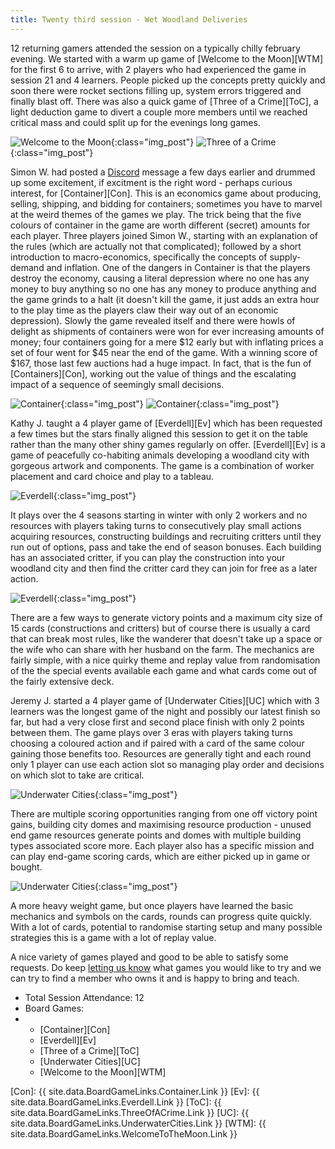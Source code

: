 ```yaml
---
title: Twenty third session - Wet Woodland Deliveries
---
```


12 returning gamers attended the session on a typically chilly february evening. We started with a warm up game of [Welcome to the Moon][WTM] for the first 6 to arrive, with 2 players who had experienced the game in session 21 and 4 learners. People picked up the concepts pretty quickly and soon there were rocket sections filling up, system errors triggered and finally blast off. There was also a quick game of [Three of a Crime][ToC], a light deduction game to divert a couple more members until we reached critical mass and could split up for the evenings long games.

![Welcome to the Moon](/images/posts/2022_02_08/WelcomeMoon01.jpg "Welcome to the Moon"){:class="img_post"}
![Three of a Crime](/images/posts/2022_02_08/ThreeCrime01.jpg "Three of a Crime"){:class="img_post"}

Simon W. had posted a [Discord][Contact] message a few days earlier and drummed up some excitement, if excitment is the right word - perhaps curious interest, for [Container][Con]. This is an economics game about producing, selling, shipping, and bidding for containers; sometimes you have to marvel at the weird themes of the games we play. The trick being that the five colours of container in the game are worth different (secret) amounts for each player. Three players joined Simon W., starting with an explanation of the rules (which are actually not that complicated); followed by a short introduction to macro-economics, specifically the concepts of supply-demand and inflation. One of the dangers in Container is that the players destroy the economy, causing a literal depression where no one has any money to buy anything so no one has any money to produce anything and the game grinds to a halt (it doesn't kill the game, it just adds an extra hour to the play time as the players claw their way out of an economic depression). Slowly the game revealed itself and there were howls of delight as shipments of containers were won for ever increasing amounts of money; four containers going for a mere $12 early but with inflating prices a set of four went for $45 near the end of the game. With a winning score of $167, those last few auctions had a huge impact. In fact, that is the fun of [Containers][Con], working out the value of things and the escalating impact of a sequence of seemingly small decisions.

![Container](/images/posts/2022_02_08/Container01.jpg "Container"){:class="img_post"}
![Container](/images/posts/2022_02_08/Container02.jpg "Container"){:class="img_post"}

Kathy J. taught a 4 player game of [Everdell][Ev] which has been requested a few times but the stars finally aligned this session to get it on the table rather than the many other shiny games regularly on offer. [Everdell][Ev] is a game of peacefully co-habiting animals developing a woodland city with gorgeous artwork and components. The game is a combination of worker placement and card choice and play to a tableau.

![Everdell](/images/posts/2022_02_08/Everdell01.jpg "Everdell"){:class="img_post"}

It plays over the 4 seasons starting in winter with only 2 workers and no resources with players taking turns to consecutively play small actions acquiring resources, constructing buildings and recruiting critters until they run out of options, pass and take the end of season bonuses. Each building has an associated critter, if you can play the construction into your woodland city and then find the critter card they can join for free as a later action.

![Everdell](/images/posts/2022_02_08/Everdell02.jpg "Everdell"){:class="img_post"}

There are a few ways to generate victory points and a maximum city size of 15 cards (constructions and critters) but of course there is usually a card that can break most rules, like the wanderer that doesn't take up a space or the wife who can share with her husband on the farm. The mechanics are fairly simple, with a nice quirky theme and replay value from randomisation of the the special events available each game and what cards come out of the fairly extensive deck.

Jeremy J. started a 4 player game of [Underwater Cities][UC] which with 3 learners was the longest game of the night and possibly our latest finish so far, but had a very close first and second place finish with only 2 points between them. The game plays over 3 eras with players taking turns choosing a coloured action and if paired with a card of the same colour gaining those benefits too. Resources are generally tight and each round only 1 player can use each action slot so managing play order and decisions on which slot to take are critical.

![Underwater Cities](/images/posts/2022_02_08/UnderwaterCities01.jpg "Underwater Cities"){:class="img_post"}

There are multiple scoring opportunities ranging from one off victory point gains, building city domes and maximising resource production - unused end game resources generate points and domes with multiple building types associated score more. Each player also has a specific mission and can play end-game scoring cards, which are either picked up in game or bought.

![Underwater Cities](/images/posts/2022_02_08/UnderwaterCities02.jpg "Underwater Cities"){:class="img_post"}

A more heavy weight game, but once players have learned the basic mechanics and symbols on the cards, rounds can progress quite quickly. With a lot of cards, potential to randomise starting setup and many possible strategies this is a game with a lot of replay value.

A nice variety of games played and good to be able to satisfy some requests. Do keep [letting us know][Contact] what games you would like to try and we can try to find a member who owns it and is happy to bring and teach.

* Total Session Attendance: 12
* Board Games:
* 
	 * [Container][Con]
	 * [Everdell][Ev]
	 * [Three of a Crime][ToC]
	 * [Underwater Cities][UC]
	 * [Welcome to the Moon][WTM]
    

[Con]: {{ site.data.BoardGameLinks.Container.Link }}
[Ev]: {{ site.data.BoardGameLinks.Everdell.Link }}
[ToC]: {{ site.data.BoardGameLinks.ThreeOfACrime.Link }}
[UC]: {{ site.data.BoardGameLinks.UnderwaterCities.Link }}
[WTM]: {{ site.data.BoardGameLinks.WelcomeToTheMoon.Link }}

[Contact]: /Contact.html

